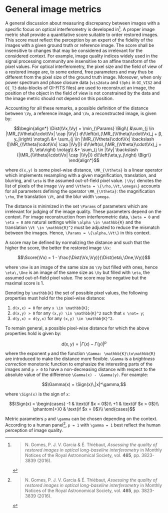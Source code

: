 # General image metrics

A general discussion about measuring discrepancy between images with a specific focus on
optical interferometry is developed in[^Gomes2016]. A proper image metric shall provide a
quantitative score suitable to order restored images. This score must reflect the
perception by an expert of the fidelity of the images with a given ground truth or
reference image. The score shall be insensitive to changes that may be considered as
irrelevant for the considered context. For example, image quality indices widely used in
the signal processing community are insensitive to an affine transform of the pixel
values. For optical interferometry, the pixel size and the field of view of a restored
image are, to some extend, free parameters and may thus be different from the pixel size
of the ground truth image. Moreover, when only power spectrum and phase closure data
(`vis2data` and `t3phi` in `OI_VIS2` and `OI_T3` data-blocks of OI-FITS files) are used to
reconstruct an image, the position of the object in the field of view is not constrained
by the data and the image metric should not depend on this position.

Accounting for all these remarks, a possible definition of the distance between ``\Vy``, a
reference image, and ``\Vx``, a reconstructed image, is given by:

```math
\begin{align*}
\Dist(\Vx,\Vy) = \min_{\Params} \Bigl\{
  &\sum_{j \in |\MR_{\Vtheta}\cdot\Vx| \cap |\Vy|}
  d\!\left(α\,(\MR_{\Vtheta}\cdot\Vx)_j + β, y_j\right)
  \notag\\
  &+ \sum_{j \in |\MR_{\Vtheta}\cdot\Vx| \backslash
  (|\MR_{\Vtheta}\cdot\Vx| \cap |\Vy|)}
  d\!\left(α\,(\MR_{\Vtheta}\cdot\Vx)_j + β, \eta\right)
  \notag\\
  &+ \sum_{j \in |\Vy| \backslash
  (|\MR_{\Vtheta}\cdot\Vx| \cap |\Vy|)}
  d\!\left(\eta,y_j\right)
\Bigr\}
\end{align*}
```

where ``d(x,y)`` is some pixel-wise distance, ``\MR_{\Vtheta}`` is a linear operator which
implements resampling with a given magnification, translation, and blurring, and ``\eta``
is the assumed out-of-field pixel value. ``|\Vy|`` denotes the list of pixels of the image
``\Vy`` and ``\Vtheta = \{\rho,\Vt,\omega\}`` accounts for all parameters defining the
operator ``\MR_{\Vtheta}``: the magnification ``\rho``, the translation ``\Vt``, and the
blur width ``\omega``.

The distance is minimized in the set ``\Params`` of parameters which are irrelevant for
judging of the image quality. These parameters depend on the context. For image
reconstruction from interferometric data, ``\beta = 0`` and ``\eta = 0`` are natural
settings while ``\alpha \in \mathbb{R}`` and the translation ``\Vt \in \mathbb{R}^2`` must
be adjusted to reduce the mismatch between the images. Hence, ``\Params = \{\alpha,\Vt\}``
in this context.

A score may be defined by normalizing the distance and such that the higher the score, the
better the restored image ``\Vx``:

```math
\Score(\Vx) = 1 - \frac{\Dist(\Vx,\Vy)}{\Dist(\eta\,\One,\Vy)}
```

where ``\One`` is an image of the same size as ``\Vy`` but filled with ones, hence
``\eta\,\One`` is an image of the same size as ``\Vy`` but filled with ``\eta``, the
assumed out-of-field pixel value. The score may be negative but the maximal score is 1.

Denoting by ``\mathbb{K}`` the set of possible pixel values, the following properties must
hold for the pixel-wise distance:

1. ``d(x,x) = 0`` for any ``x \in \mathbb{K}``;
2. ``d(x,y) > 0`` for any ``(x,y) \in \mathbb{K}^2`` such that ``x \not= y``;
3. ``d(y,x) = d(y,x)`` for any ``(x,y) \in \mathbb{K}^2``.

To remain general, a possible pixel-wise distance for which the above properties hold is
given by:

```math
d(x, y) = \left|\Gamma(x) - \Gamma(y)\right|^p
```

where the exponent ``p`` and the function ``\Gamma: \mathbb{K}\to\mathbb{R}`` are
introduced to make the distance more flexible. ``\Gamma`` is a _brightness correction_
monotonic function to emphasize the interesting parts of the images amd ``p > 0`` to have
a non-decreasing distance with respect to the absolute value of the difference
``\Gamma(x) - \Gamma(y)``. For example:

``` math
\Gamma(x) = \Sign(x)\,|x|^\gamma,
```

where ``\Sign(x)`` is the sign of ``x``:

``` math
\Sign(x) = \begin{cases}
-1 & \text{if $x < 0$}\\
+1 & \text{if $x > 0$}\\
\phantom{+}0 & \text{if $x = 0$}\\
\end{cases}
```

Metric parameters ``p`` and ``\gamma`` can be chosen depending on the context. According
to a human panel[^Gomes2016], ``p = 1`` with ``\gamma = 1`` best reflect the human
perception of image quality.

[^Gomes2016]:
    > N. Gomes, P. J. V. Garcia & É. Thiébaut, *Assessing the quality of
    > restored images in optical long-baseline interferometry* in Monthly
    > Notices of the Royal Astronomical Society, vol. **465**, pp. 3823-3839
    > (2016).
